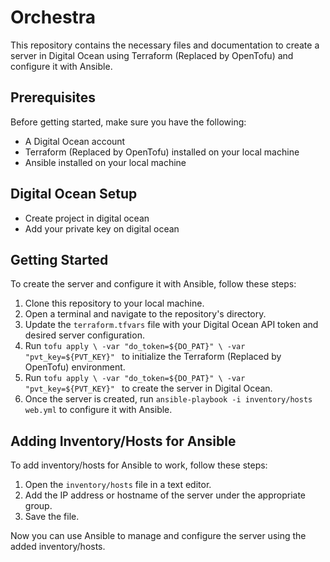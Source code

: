 # Orchestra

This repository contains the necessary files and documentation to create a server in Digital Ocean using Terraform (Replaced by OpenTofu) and configure it with Ansible.

## Prerequisites

Before getting started, make sure you have the following:

- A Digital Ocean account
- Terraform (Replaced by OpenTofu) installed on your local machine
- Ansible installed on your local machine

## Digital Ocean Setup

- Create project in digital ocean
- Add your private key on digital ocean

## Getting Started

To create the server and configure it with Ansible, follow these steps:

1. Clone this repository to your local machine.
2. Open a terminal and navigate to the repository's directory.
3. Update the `terraform.tfvars` file with your Digital Ocean API token and desired server configuration.
4. Run `tofu apply \
    -var "do_token=${DO_PAT}" \
    -var "pvt_key=${PVT_KEY}"
` to initialize the Terraform (Replaced by OpenTofu) environment.
5. Run `tofu apply \
    -var "do_token=${DO_PAT}" \
    -var "pvt_key=${PVT_KEY}"
` to create the server in Digital Ocean.
6. Once the server is created, run `ansible-playbook -i inventory/hosts web.yml` to configure it with Ansible.

## Adding Inventory/Hosts for Ansible

To add inventory/hosts for Ansible to work, follow these steps:

1. Open the `inventory/hosts` file in a text editor.
2. Add the IP address or hostname of the server under the appropriate group.
3. Save the file.

Now you can use Ansible to manage and configure the server using the added inventory/hosts.
